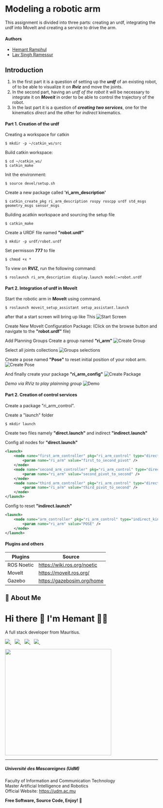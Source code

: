 # Modeling a robotic arm
This assignment is divided into three parts: creating an urdf, integrating the urdf into MoveIt and creating a service to drive the arm.

#### Authors

- [Hemant Ramphul](https://www.github.com/hemantramphul)
- [Lav Singh Ramessur](https://github.com/Lav-Singh/)



## Introduction 
1. In the first part it is a question of setting up the __*urdf*__ of an existing robot, of to be able to visualize it on __*Rviz*__ and move the joints.
2. In the second part, having an *urdf of the robot* it will be necessary to integrate it on __*Moveit*__ in order to be able to control the trajectory of the robot.
3. In the last part it is a question of __*creating two services*__, one for the kinematics *direct* and the other for *indirect* kinematics.

#### Part 1. Creation of the urdf
Creating a workspace for catkin
```
$ mkdir -p ~/catkin_ws/src
```
Build catkin workspace:
```
$ cd ~/catkin_ws/
$ catkin_make
```
Init the environment:
```
$ source devel/setup.sh
```
Create a new package called **'ri_arm_description'**
```
$ catkin_create_pkg ri_arm_description rospy roscpp urdf std_msgs geometry_msgs sensor_msgs
```
Building acatkin workspace and sourcing the setup file
```
$ catkin_make
```
Create a URDF file named **"robot.urdf"**
```
$ mkdir -p urdf/robot.urdf
```
Set permisson **777** to file
```
$ chmod +x *
```
To view on **RVIZ**, run the following command: 
```
$ roslaunch ri_arm_description display.launch model:=robot.urdf
```

#### Part 2. Integration of urdf in MoveIt
Start the robotic arm in **MoveIt** using command.
```
$ roslaunch moveit_setup_assistant setup_assistant.launch
```
after that a start screen will bring up like This
![Start Screen](contents/MoveIt_setup_assistant_launch.png)

Create New MoveIt Configuration Package: (Click on the browse button and navigate to the **"robot.urdf"** file)

Add Planning Groups
Create a group named **"ri_arm"**
![Create Group](contents/group.png)

Select all joints collections
![Groups selections](contents/groups.png)

Create a pose named **"Pose"** to reset initial position of your robot arm.
![Create Pose](contents/create_pose.png)

And finally create your package **"ri_arm_config"**
![Create Package](contents/create_pkg.png)

_Demo via RViz to play plainning group_
![Demo](https://github.com/hemantramphul/robotic_arm/assets/7212627/02d44ac3-0c2e-4c6d-8b6e-4561f5fe0eba)

#### Part 2. Creation of control services
Create a package "ri_arm_control".

Create a "launch" folder
```bash
$ mkdir launch
```

Create two files namely **"direct.launch"** and indirect **"indirect.launch"**

Config all nodes for **"direct.launch"**
```xml
<launch>
	<node name="first_arm_controller" pkg="ri_arm_control" type="direct_kin_service.py">
		<param name="ri_arm" value="first_to_second_pivot" />
	</node>
	<node name="second_arm_controller" pkg="ri_arm_control" type="direct_kin_service.py">
		<param name="ri_arm" value="second_pivot_to_second" />
	</node>
	<node name="third_arm_controller" pkg="ri_arm_control" type="direct_kin_service.py">
		<param name="ri_arm" value="third_pivot_to_second" />
	</node>
</launch>
```

Config to reset **"indirect.launch"**
```xml
<launch>
	<node name="arm_controller" pkg="ri_arm_control" type="indirect_kin_service.py">
		<param name="ri_arm" value="POSE" />
	</node>
</launch>
```


#### Plugins and others

| Plugins             | Source                                                                 |
| ----------------- | ------------------------------------------------------------------ |
| ROS Noetic | https://wiki.ros.org/noetic |
| MoveIt | https://moveit.ros.org/ |
| Gazebo | https://gazebosim.org/home |

## 🚀 About Me
<h1>
  Hi there 👋 I'm Hemant 👨‍💻
</h1>

<p>
  A full stack developer from Mauritius. 
</p>

<p>  
  <a href="https://www.linkedin.com/in/hemantramphul/">
    <img src="https://img.shields.io/badge/LinkedIn-0077B5?style=for-the-badge&logo=linkedin&logoColor=white" />
  </a>&nbsp;&nbsp;
  <a href="https://github.com/hemantramphul/">
    <img src="https://img.shields.io/badge/GitHub-100000?style=for-the-badge&logo=github&logoColor=white" />        
  </a>&nbsp;&nbsp;
  <a href="https://stackoverflow.com/users/3537318/hemant-ramphul">
    <img src="https://img.shields.io/badge/Stack_Overflow-FE7A16?style=for-the-badge&logo=stack-overflow&logoColor=white" />        
  </a>&nbsp;&nbsp;  
  <a href="https://www.facebook.com/hramphul/">
    <img src="https://img.shields.io/badge/Facebook-1877F2?style=for-the-badge&logo=facebook&logoColor=white" />        
  </a>&nbsp;&nbsp;  
</p>

<p>
  <a href="#"><img src="https://github-readme-stats.vercel.app/api?username=hemantramphul&show_icons=true&count_private=true&theme=dark" width="350"></a>
</p>

___

##### Université des Mascareignes (UdM)
Faculty of Information and Communication Technology <br>
Master Artificial Intelligence and Robotics <br>
Official Website: https://udm.ac.mu <br>


**Free Software, Source Code, Enjoy!** 👋

